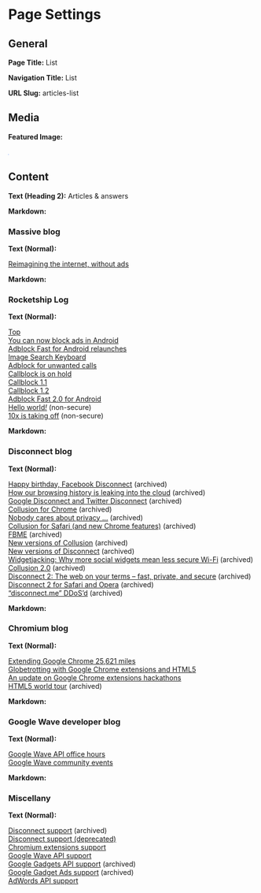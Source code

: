 # Page Settings

## General

**Page Title:** List

**Navigation Title:** List

**URL Slug:** articles-list

## Media

**Featured Image:**

![Blue](blue.png)

## Content

**Text (Heading 2):** Articles & answers

**Markdown:**

<h3 id="massive">Massive blog</h3>

**Text (Normal):**

[Reimagining the internet, without ads](https://blog.joinmassive.com/reimagining-the-internet-without-ads-875395fbcde5)

**Markdown:**

<h3 id="rocketship">Rocketship Log</h3>

**Text (Normal):**

[Top](https://log.rocketshipapps.com/top-bab2a58407c8)  
[You can now block ads in Android](https://log.rocketshipapps.com/you-can-now-block-ads-in-android-278e94c89be2)  
[Adblock Fast for Android relaunches](https://log.rocketshipapps.com/adblock-fast-for-android-relaunches-b7a650212ee0)  
[Image Search Keyboard](https://log.rocketshipapps.com/image-search-keyboard-5a6b37a8cef4)  
[Adblock for unwanted calls](https://log.rocketshipapps.com/adblock-for-unwanted-calls-794598f1bc4a)  
[Callblock is on hold](https://log.rocketshipapps.com/callblock-is-on-hold-44c93614bee1)  
[Callblock 1.1](https://log.rocketshipapps.com/callblock-1-1-133154a4ac3e)  
[Callblock 1.2](https://log.rocketshipapps.com/callblock-1-2-84a7daff282c)  
[Adblock Fast 2.0 for Android](https://log.rocketshipapps.com/adblock-fast-2-0-for-android-a7a7945ba649)  
<a href="http://blog.10x.co/hello-world">Hello world<em>!</em></a> (non-secure)  
[10x is taking off](http://blog.10x.co/10x-is-taking-off) (non-secure)

**Markdown:**

<h3 id="disconnect">Disconnect blog</h3>

**Text (Normal):**

[Happy birthday, Facebook Disconnect](https://web.archive.org/web/20130118081217/https://blog.disconnect.me/happy-birthday-facebook-disconnect)
(archived)  
[How our browsing history is leaking into the cloud](https://web.archive.org/web/20130509152000/https://blog.disconnect.me/how-our-browsing-history-is-leaking-into-the-cloud)
(archived)  
[Google Disconnect and Twitter Disconnect](https://web.archive.org/web/20130607102444/https://blog.disconnect.me/google-disconnect-and-twitter-disconnect)
(archived)  
[Collusion for Chrome](https://web.archive.org/web/20130607102858/https://blog.disconnect.me/collusion-for-chrome)
(archived)  
[Nobody cares about privacy …](https://web.archive.org/web/20121005015836/https://blog.disconnect.me/nobody-cares-about-privacy)
(archived)  
[Collusion for Safari (and new Chrome features)](https://web.archive.org/web/20130607103034/https://blog.disconnect.me/collusion-for-safari)
(archived)  
[FBME](https://web.archive.org/web/20130607105012/https://blog.disconnect.me/fbme) (archived)  
[New versions of Collusion](https://web.archive.org/web/20130118075115/https://blog.disconnect.me/new-versions-of-collusion)
(archived)  
[New versions of Disconnect](https://web.archive.org/web/20130118081107/https://blog.disconnect.me/new-versions-of-disconnect)
(archived)  
[Widgetjacking: Why more social widgets mean less secure Wi-Fi](https://web.archive.org/web/20130509064905/https://blog.disconnect.me/widgetjacking)
(archived)  
[Collusion 2.0](https://web.archive.org/web/20131126104436/https://blog.disconnect.me/collusion-2-0)
(archived)  
[Disconnect 2: The web on your terms – fast, private, and secure](https://web.archive.org/web/20130826000235/https://blog.disconnect.me/disconnect-2-the-web-on-your-terms-fast-private-and-secure)
(archived)  
[Disconnect 2 for Safari and Opera](https://web.archive.org/web/20131126105510/https://blog.disconnect.me/disconnect-2-for-safari-and-opera)
(archived)  
[“disconnect.me” DDoS’d](https://web.archive.org/web/20140420031556/https://blog.disconnect.me/disconnect-me-ddosd)
(archived)

**Markdown:**

<h3 id="chromium">Chromium blog</h3>

**Text (Normal):**

[Extending Google Chrome 25,621 miles](https://blog.chromium.org/2010/02/extending-google-chrome-25621-miles.html)  
[Globetrotting with Google Chrome extensions and HTML5](https://blog.chromium.org/2010/05/globetrotting-with-google-chrome.html)  
[An update on Google Chrome extensions hackathons](https://blog.chromium.org/2010/05/update-on-google-chrome-extensions.html)  
[HTML5 world tour](https://web.archive.org/web/20160805094628/https://blog.chromium.org/2010/09/html5-world-tour.html)
(archived)

**Markdown:**

<h3 id="google-wave">Google Wave developer blog</h3>

**Text (Normal):**

[Google Wave API office hours](https://googlewavedev.blogspot.com/2009/06/google-wave-api-office-hours.html)  
[Google Wave community events](https://googlewavedev.blogspot.com/2009/07/google-wave-community-events.html)

**Markdown:**

<h3 id="miscellany">Miscellany</h3>

**Text (Normal):**

[Disconnect support](https://web.archive.org/web/20130906074848/https://forum.disconnect.me/)
(archived)  
[Disconnect support (deprecated)](https://groups.google.com/g/disconnectere)  
[Chromium extensions support](https://groups.google.com/a/chromium.org/g/chromium-extensions)  
[Google Wave API support](https://groups.google.com/g/google-wave-api)  
[Google Gadgets API support](https://web.archive.org/web/20080307113119/https://groups.google.com/group/google-gadgets-api)
(archived)  
[Google Gadget Ads support](https://web.archive.org/web/20080905104519/https://groups.google.com/group/google-gadget-ads)
(archived)  
[AdWords API support](https://groups.google.com/g/adwords-api)
